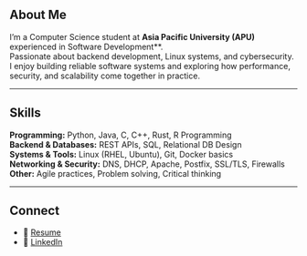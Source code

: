 
## About Me
I’m a Computer Science student at **Asia Pacific University (APU)** experienced in Software Development**.  
Passionate about backend development, Linux systems, and cybersecurity.  
I enjoy building reliable software systems and exploring how performance, security, and scalability come together in practice.

---

## Skills
**Programming:** Python, Java, C, C++, Rust, R Programming  
**Backend & Databases:** REST APIs, SQL, Relational DB Design  
**Systems & Tools:** Linux (RHEL, Ubuntu), Git, Docker basics  
**Networking & Security:** DNS, DHCP, Apache, Postfix, SSL/TLS, Firewalls  
**Other:** Agile practices, Problem solving, Critical thinking

---

## Connect
- 📄 [Resume](#)  
- 🔗 [LinkedIn](https://linkedin.com/in/usmank-x)  


